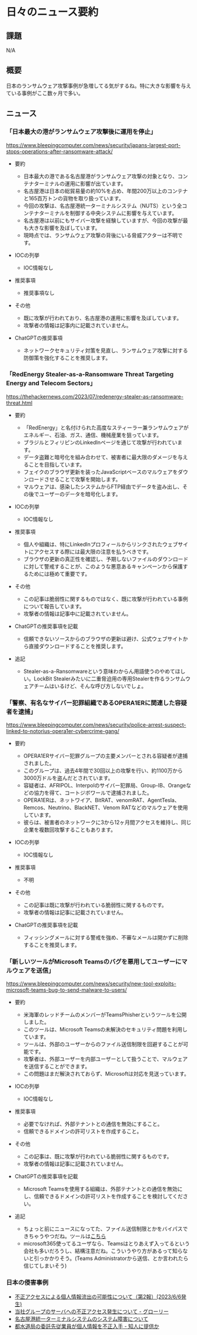 # 日々のニュース要約

## 課題

N/A

## 概要

日本のランサムウェア攻撃事例が急増してる気がするね。特に大きな影響を与えている事例がここ数ヶ月で多い。

## ニュース

### 「日本最大の港がランサムウェア攻撃後に運用を停止」
https://www.bleepingcomputer.com/news/security/japans-largest-port-stops-operations-after-ransomware-attack/

- 要約
    - 日本最大の港である名古屋港がランサムウェア攻撃の対象となり、コンテナターミナルの運用に影響が出ています。
    - 名古屋港は日本の総貿易量の約10%を占め、年間200万以上のコンテナと165百万トンの貨物を取り扱っています。
    - 今回の攻撃は、名古屋港統一ターミナルシステム（NUTS）という全コンテナターミナルを制御する中央システムに影響を与えています。
    - 名古屋港は以前にもサイバー攻撃を経験していますが、今回の攻撃が最も大きな影響を及ぼしています。
    - 現時点では、ランサムウェア攻撃の背後にいる脅威アクターは不明です。

- IOCの列挙
    - IOC情報なし

- 推奨事項
    - 推奨事項なし

- その他
    - 既に攻撃が行われており、名古屋港の運用に影響を及ぼしています。
    - 攻撃者の情報は記事内に記載されていません。

- ChatGPTの推奨事項
    - ネットワークセキュリティ対策を見直し、ランサムウェア攻撃に対する防御策を強化することを推奨します。

### 「RedEnergy Stealer-as-a-Ransomware Threat Targeting Energy and Telecom Sectors」
https://thehackernews.com/2023/07/redenergy-stealer-as-ransomware-threat.html

- 要約
    - 「RedEnergy」と名付けられた高度なスティーラー兼ランサムウェアがエネルギー、石油、ガス、通信、機械産業を狙っています。
    - ブラジルとフィリピンのLinkedInページを通じて攻撃が行われています。
    - データ盗難と暗号化を組み合わせて、被害者に最大限のダメージを与えることを目指しています。
    - フェイクのブラウザ更新を装ったJavaScriptベースのマルウェアをダウンロードさせることで攻撃を開始します。
    - マルウェアは、感染したシステムからFTP経由でデータを盗み出し、その後でユーザーのデータを暗号化します。

- IOCの列挙
    - IOC情報なし

- 推奨事項
    - 個人や組織は、特にLinkedInプロフィールからリンクされたウェブサイトにアクセスする際には最大限の注意を払うべきです。
    - ブラウザの更新の真正性を確認し、予期しないファイルのダウンロードに対して警戒することが、このような悪意あるキャンペーンから保護するためには極めて重要です。

- その他
    - この記事は脆弱性に関するものではなく、既に攻撃が行われている事例について報告しています。
    - 攻撃者の情報は記事中に記載されていません。

- ChatGPTの推奨事項を記載
    - 信頼できないソースからのブラウザの更新は避け、公式ウェブサイトから直接ダウンロードすることを推奨します。

- 追記
    - Stealer-as-a-Ransomwareという意味わからん用語使うのやめてほしい。LockBit Stealerみたいに二重脅迫用の専用Stealerを作るランサムウェアチームはいるけど、そんな呼び方しないでしょ。

### 「警察、有名なサイバー犯罪組織であるOPERA1ERに関連した容疑者を逮捕」
https://www.bleepingcomputer.com/news/security/police-arrest-suspect-linked-to-notorius-opera1er-cybercrime-gang/

- 要約
    - OPERA1ERサイバー犯罪グループの主要メンバーとされる容疑者が逮捕されました。
    - このグループは、過去4年間で30回以上の攻撃を行い、約1100万から3000万ドルを盗んだとされています。
    - 容疑者は、AFRIPOL、Interpolのサイバー犯罪局、Group-IB、Orangeなどの協力を得て、コートジボワールで逮捕されました。
    - OPERA1ERは、ネットワイア、BitRAT、venomRAT、AgentTesla、Remcos、Neutrino、BlackNET、Venom RATなどのマルウェアを使用しています。
    - 彼らは、被害者のネットワークに3から12ヶ月間アクセスを維持し、同じ企業を複数回攻撃することもあります。

- IOCの列挙
    - IOC情報なし

- 推奨事項
    - 不明

- その他
    - この記事は既に攻撃が行われている脆弱性に関するものです。
    - 攻撃者の情報は記事に記載されていません。

- ChatGPTの推奨事項を記載
    - フィッシングメールに対する警戒を強め、不審なメールは開かずに削除することを推奨します。

### 「新しいツールがMicrosoft Teamsのバグを悪用してユーザーにマルウェアを送信」
https://www.bleepingcomputer.com/news/security/new-tool-exploits-microsoft-teams-bug-to-send-malware-to-users/

- 要約
    - 米海軍のレッドチームのメンバーがTeamsPhisherというツールを公開しました。
    - このツールは、Microsoft Teamsの未解決のセキュリティ問題を利用しています。
    - ツールは、外部のユーザーからのファイル送信制限を回避することが可能です。
    - 攻撃者は、外部ユーザーを内部ユーザーとして扱うことで、マルウェアを送信することができます。
    - この問題はまだ解決されておらず、Microsoftは対応を見送っています。

- IOCの列挙
    - IOC情報なし

- 推奨事項
    - 必要でなければ、外部テナントとの通信を無効にすること。
    - 信頼できるドメインの許可リストを作成すること。

- その他
    - この記事は、既に攻撃が行われている脆弱性に関するものです。
    - 攻撃者の情報は記事に記載されていません。

- ChatGPTの推奨事項を記載
    - Microsoft Teamsを使用する組織は、外部テナントとの通信を無効にし、信頼できるドメインの許可リストを作成することを検討してください。

- 追記
    - ちょっと前にニュースになってた、ファイル送信制限とかをバイパスできちゃうやつだね。ツールは[こちら](https://github.com/Octoberfest7/TeamsPhisher)
    - microsoft365使ってるユーザなら、Teamsはとりあえず入ってるという会社も多いだろうし、結構注意だね。こういうやり方があるって知らないと引っかかりそう。(Teams Administratorから送信、とか言われたら信じてしまいそう)

### 日本の侵害事例
- [不正アクセスによる個人情報流出の可能性について（第2報）(2023/6/6発生)](https://www.isid.co.jp/news/topics/2023/0705.html)
- [当社グループのサーバへの不正アクセス発生について - グローリー](https://pdf.irpocket.com/C6457/BYER/aKRQ/nu8a.pdf)
- [名古屋港統一ターミナルシステムのシステム障害について](https://meikoukyo.com/wp-content/uploads/2023/07/165c5b14bf0021d077a4852f0cb232b8.pdf)
- [都水道局の委託先従業員が個人情報を不正入手 - 知人に提供か](https://www.security-next.com/147499)
